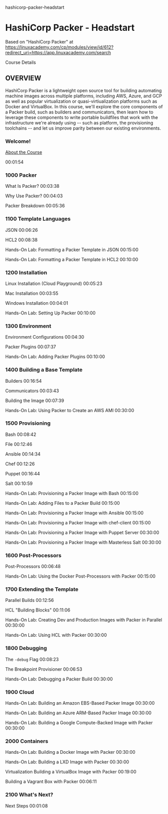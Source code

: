 hashicorp-packer-headstart
# HashiCorp Packer - Headstart

Based on "HashiCorp Packer" at https://linuxacademy.com/cp/modules/view/id/612?redirect_uri=https://app.linuxacademy.com/search

Course Details

## OVERVIEW
HashiCorp Packer is a lightweight open source tool for building automating machine images across multiple platforms, including AWS, Azure, and GCP as well as popular virtualization or quasi-virtiualization platforms such as Docker and VirtualBox. In this course, we'll explore the core components of a Packer build, such as builders and communicators, then learn how to leverage these components to write portable buildfiles that work with the infrastructure we're already using -- such as platform, the provisioning toolchains -- and let us improve parity between our existing environments.

### Welcome!

[About the Course](https://linuxacademy.com/cp/courses/lesson/course/6823/lesson/1/module/612)

00:01:54

### 1000 Packer

What Is Packer?
00:03:38

Why Use Packer?
00:04:03

Packer Breakdown
00:05:36

### 1100 Template Languages

JSON
00:06:26

HCL2
00:08:38

Hands-On Lab:
Formatting a Packer Template in JSON
00:15:00

Hands-On Lab:
Formatting a Packer Template in HCL2
00:10:00

### 1200 Installation

Linux Installation (Cloud Playground)
00:05:23

Mac Installation
00:03:55

Windows Installation
00:04:01

Hands-On Lab:
Setting Up Packer
00:10:00

### 1300 Environment

Environment Configurations
00:04:30

Packer Plugins
00:07:37

Hands-On Lab:
Adding Packer Plugins
00:10:00

### 1400 Building a Base Template

Builders
00:16:54

Communicators
00:03:43

Building the Image
00:07:39

Hands-On Lab:
Using Packer to Create an AWS AMI
00:30:00

### 1500 Provisioning

Bash
00:08:42

File
00:12:46

Ansible
00:14:34

Chef
00:12:26

Puppet
00:16:44

Salt
00:10:59

Hands-On Lab:
Provisioning a Packer Image with Bash
00:15:00

Hands-On Lab:
Adding Files to a Packer Build
00:15:00

Hands-On Lab:
Provisioning a Packer Image with Ansible
00:15:00

Hands-On Lab:
Provisioning a Packer Image with chef-client
00:15:00

Hands-On Lab:
Provisioning a Packer Image with Puppet Server
00:30:00

Hands-On Lab:
Provisioning a Packer Image with Masterless Salt
00:30:00

### 1600 Post-Processors

Post-Processors
00:06:48

Hands-On Lab:
Using the Docker Post-Processors with Packer
00:15:00

### 1700 Extending the Template

Parallel Builds
00:12:56

HCL "Building Blocks"
00:11:06

Hands-On Lab:
Creating Dev and Production Images with Packer in Parallel
00:30:00

Hands-On Lab:
Using HCL with Packer
00:30:00

### 1800 Debugging

The `-debug` Flag
00:08:23

The Breakpoint Provisioner
00:06:53

Hands-On Lab:
Debugging a Packer Build
00:30:00

### 1900 Cloud

Hands-On Lab:
Building an Amazon EBS-Based Packer Image
00:30:00

Hands-On Lab:
Building an Azure ARM-Based Packer Image
00:30:00

Hands-On Lab:
Building a Google Compute-Backed Image with Packer
00:30:00

### 2000 Containers

Hands-On Lab:
Building a Docker Image with Packer
00:30:00

Hands-On Lab:
Building a LXD Image with Packer
00:30:00

Virtualization
Building a VirtualBox Image with Packer
00:19:00

Building a Vagrant Box with Packer
00:06:11

### 2100 What's Next?
Next Steps
00:01:08
